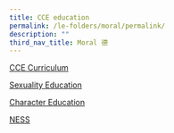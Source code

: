 ```yaml
---
title: CCE education
permalink: /le-folders/moral/permalink/
description: ""
third_nav_title: Moral 德
---
```

[CCE Curriculum](https://poiching.moe.edu.sg/cce-folder/ccecurri/)

[Sexuality Education](https://poiching.moe.edu.sg/cce-folder/sexed/)

[Character Education](https://poiching.moe.edu.sg/cce-folder/charactereducation/)

[NESS](https://poiching.moe.edu.sg/cce-folder/ness/)